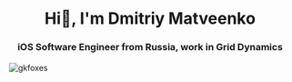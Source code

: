 <h1 align="center">Hi🌈, I'm Dmitriy Matveenko</h1>
<h3 align="center">iOS Software Engineer from Russia, work in Grid Dynamics</h3>



<p>&nbsp;<img align="center" src="https://github-readme-stats.vercel.app/api?username=gkfoxes&show_icons=true&locale=en" alt="gkfoxes" /></p>

